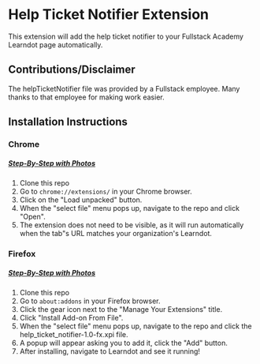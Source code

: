 # Help Ticket Notifier Extension
This extension will add the help ticket notifier to your Fullstack Academy Learndot page automatically.

## Contributions/Disclaimer 
The helpTicketNotifier file was provided by a Fullstack employee. Many thanks to that employee for making work easier.

## Installation Instructions

### Chrome
##### [Step-By-Step with Photos](https://webkul.com/blog/how-to-install-the-unpacked-extension-in-chrome/)
1. Clone this repo
2. Go to `chrome://extensions/` in your Chrome browser.
3. Click on the "Load unpacked" button.
4. When the "select file" menu pops up, navigate to the repo and click "Open".
5. The extension does not need to be visible, as it will run automatically when the tab"s URL matches your organization's Learndot.

### Firefox 
##### [Step-By-Step with Photos](https://extensionworkshop.com/documentation/publish/distribute-sideloading/#install-addon-from-file)
1. Clone this repo
2. Go to `about:addons` in your Firefox browser.
3. Click the gear icon next to the "Manage Your Extensions" title.
4. Click "Install Add-on From File".
5. When the "select file" menu pops up, navigate to the repo and click the help_ticket_notifier-1.0-fx.xpi file.
6. A popup will appear asking you to add it, click the "Add" button.
7. After installing, navigate to Learndot and see it running! 
